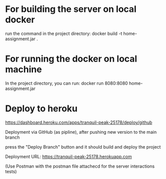 # For building the server on local docker

run the command in the project directory: docker build -t home-assignment.jar . 

# For running the docker on local machine

In the project directory, you can run: docker run 8080:8080 home-assignment.jar

# Deploy to heroku

https://dashboard.heroku.com/apps/tranquil-peak-25178/deploy/github

Deployment via GitHub (as pipline), after pushing new version to the main branch 

press the "Deploy Branch" button and it should build and deploy the project

Deployment URL: https://tranquil-peak-25178.herokuapp.com

(Use Postman with the postman file attachecd for the server interactions tests) 
